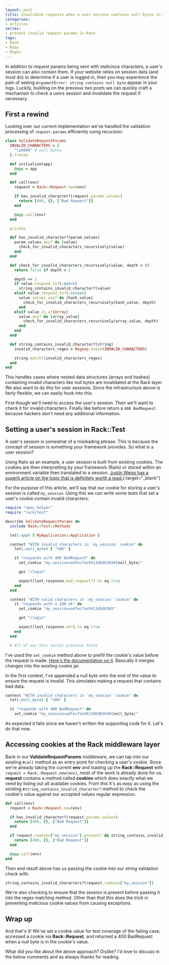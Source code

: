 ```yaml
---
layout: post
title: Invalidate requests when a user session contains null bytes in the Rack layer
categories:
- articles
series:
- prevent invalid request params in Rack
tags:
- Rack
- Ruby
- RSpec
---
```


In addition to request params being sent with malicious characters, a user's session
can also contain them. If your website relies on session data (and most do) to determine
if a user is logged in, then you may experience the pain of seeing `ArgumentError: string contains null byte` appear in your logs. Luckily, building on the previous two posts we can quickly craft a mechanism to
check a users session and invalidate the request if necessary.
<!--excerpt-->

## First a rewind

Looking over our current implementation we've handled the validation processing of `request.params` efficiently using recursion:

``` ruby
class ValidateRequestParams
  INVALID_CHARACTERS = [
    "\u0000" # null bytes
  ].freeze

  def initialize(app)
    @app = app
  end

  def call(env)
    request = Rack::Request.new(env)

    if has_invalid_character?(request.params.values)
      return [400, {}, ["Bad Request"]]
    end

    @app.call(env)
  end

  private

  def has_invalid_character?(param_values)
    param_values.any? do |value|
      check_for_invalid_characters_recursively(value)
    end
  end

  def check_for_invalid_characters_recursively(value, depth = 0)
    return false if depth > 2

    depth += 1
    if value.respond_to?(:match)
      string_contains_invalid_character?(value)
    elsif value.respond_to?(:values)
      value.values.any? do |hash_value|
        check_for_invalid_characters_recursively(hash_value, depth)
      end
    elsif value.is_a?(Array)
      value.any? do |array_value|
        check_for_invalid_characters_recursively(array_value, depth)
      end
    end
  end

  def string_contains_invalid_character?(string)
    invalid_characters_regex = Regexp.union(INVALID_CHARACTERS)

    string.match?(invalid_characters_regex)
  end
end
```

This handles cases where nested data structures (arrays and hashes) containing
invalid characters like null bytes are invalidated at the Rack layer. We also
want to do this for user sessions. Since the infrastructure above is fairly flexible, we
can easily hook into this.

First though we'll need to access the user's session. Then we'll want to check it for
invalid characters. Finally like before return a `400 BadRequest` because hackers don't need any additional information.

## Setting a user's session in Rack::Test

A user's session is somewhat of a misleading phrase. This is because the concept
of session is something your framework provides. So what is a user session?

Using Rails as an example, a user session is built from existing cookies.
The cookies are then interpretting by your framework (Rails) or stored within an environment variable then translated to a session. [Justin Weiss has a superb article on the topic
that is definitely worth a read.](https://www.justinweiss.com/articles/how-rails-sessions-work/){:target="_blank"}

For the purpose of this article, we'll say that our cookie for storing a user's session
is called `my_session`. Using this we can write some tests that set a user's cookie
contain invalid characters:

``` ruby
require "spec_helper"
require "rack/test"

describe ValidateRequestParams do
  include Rack::Test::Methods

  let(:app) { MyApplication::Application }

  context "WITH invalid characters in `my_session` cookie" do
    let(:null_byte) { "%00" }

    it "responds with 400 BadRequest" do
      set_cookie "my_session=adfec7as9413db963b5#{null_byte}"

      get "/login"

      expect(last_response.bad_request?).to eq true
    end
  end

  context "WITH valid characters in `my_session` cookie" do
    it "responds with a 200 ok" do
      set_cookie "my_session=adfec7as9413db963b5"

      get "/login"

      expect(last_response.ok?).to eq true
    end
  end

  # All of our this series previous tests
```

I've used the `set_cookie` method above to prefill the cookie's value before the
request is made. [Here's the documentation on it](https://www.rubydoc.info/gems/rack-test/Rack/MockSession#set_cookie-instance_method). Basically it merges changes into the existing cookie jar.

In the first context, I've appended a null byte onto the end of
the value to ensure the request is invalid. This simulates making a request that
contains bad data.

``` ruby
context "WITH invalid characters in `my_session` cookie" do
  let(:null_byte) { "%00" }

  it "responds with 400 BadRequest" do
    set_cookie "my_session=adfec7as9413db963b5#{null_byte}"
```

As expected it fails since we haven't written the supporting code for it. Let's do
that now.

## Accessing cookies at the Rack middleware layer

Back in our **ValidateRequestParams** middleware, we can tap into our existing `#call` method
as an entry point for checking a user's cookie. Since we're already taking the current **env** and loading up the **Rack::Request** with `request = Rack::Request.new(env)`, most of the work is already done for us. **request** contains a method called **cookies** which does exactly what we need by listing out all available cookies. From this it's as easy as using the existing `#string_contains_invalid_character?` method to check the cookie's value against our accepted values regular expression.

``` ruby
def call(env)
  request = Rack::Request.new(env)

  if has_invalid_character?(request.params.values)
    return [400, {}, ["Bad Request"]]
  end

  if request.cookies["my_session"].present? && string_contains_invalid_characters?(request.cookies["my_session"])
    return [400, {}, ["Bad Request"]]
  end

  @app.call(env)
end
```

Then end result above has us passing the cookie into our string validation check with:

``` ruby
string_contains_invalid_characters?(request.cookies["my_session"])
```

We're also checking to ensure that the session is present before passing it into the regex matching method. Other than
that this does the trick in preventing malicious cookie values from causing exceptions.

## Wrap up

And that's it! We've set a cookie value for test coverage of the failing case, accessed a cookie via **Rack::Request**, and
returned a 400 BadRequest when a null byte is in the cookie's value.

What did you like about the above approach? Dislike? I'd love to discuss in the below comments and as always
thanks for reading.

